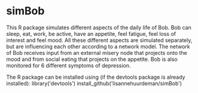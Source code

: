 # simBob
This R package simulates different aspects of the daily life of Bob. Bob can sleep, eat, work, be active, have an appetite,
feel fatigue, feel loss of interest and feel mood. All these different aspects are simulated separately, but are influencing 
each other according to a network model. The network of Bob receives input from an external misery node that projects onto 
the mood and from social eating that projects on the appetite. Bob is also monitored for 6 different symptoms of depression.


The R package can be installed using (if the devtools package is already installed):
library('devtools')
install_github('lisannehuurdeman/simBob')



